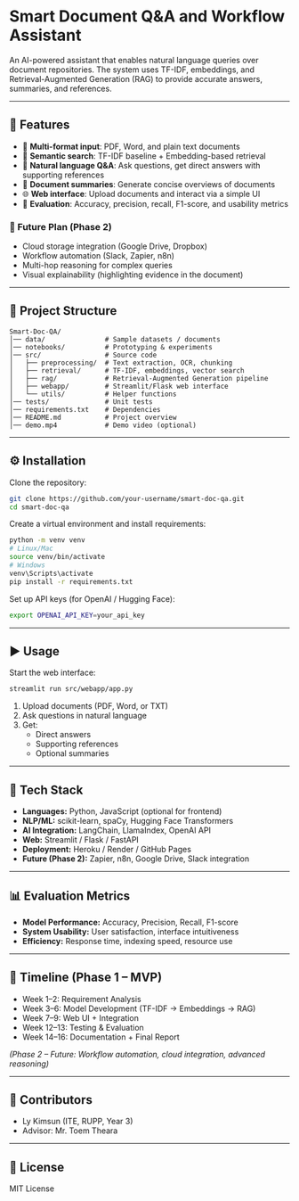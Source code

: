 # Smart Document Q&A and Workflow Assistant

An AI-powered assistant that enables natural language queries over document repositories. The system uses TF-IDF, embeddings, and Retrieval-Augmented Generation (RAG) to provide accurate answers, summaries, and references.

---

## 🚀 Features

- 📄 **Multi-format input**: PDF, Word, and plain text documents  
- 🔎 **Semantic search**: TF-IDF baseline + Embedding-based retrieval  
- 💬 **Natural language Q&A**: Ask questions, get direct answers with supporting references  
- 📑 **Document summaries**: Generate concise overviews of documents  
- 🌐 **Web interface**: Upload documents and interact via a simple UI  
- 🧪 **Evaluation**: Accuracy, precision, recall, F1-score, and usability metrics  

### 🔮 Future Plan (Phase 2)

- Cloud storage integration (Google Drive, Dropbox)  
- Workflow automation (Slack, Zapier, n8n)  
- Multi-hop reasoning for complex queries  
- Visual explainability (highlighting evidence in the document)  

---

## 📂 Project Structure

```
Smart-Doc-QA/
│── data/               # Sample datasets / documents
│── notebooks/          # Prototyping & experiments
│── src/                # Source code
│   ├── preprocessing/  # Text extraction, OCR, chunking
│   ├── retrieval/      # TF-IDF, embeddings, vector search
│   ├── rag/            # Retrieval-Augmented Generation pipeline
│   ├── webapp/         # Streamlit/Flask web interface
│   └── utils/          # Helper functions
│── tests/              # Unit tests
│── requirements.txt    # Dependencies
│── README.md           # Project overview
│── demo.mp4            # Demo video (optional)
```

---

## ⚙️ Installation

Clone the repository:

```bash
git clone https://github.com/your-username/smart-doc-qa.git
cd smart-doc-qa
```

Create a virtual environment and install requirements:

```bash
python -m venv venv
# Linux/Mac
source venv/bin/activate
# Windows
venv\Scripts\activate
pip install -r requirements.txt
```

Set up API keys (for OpenAI / Hugging Face):

```bash
export OPENAI_API_KEY=your_api_key
```

---

## ▶️ Usage

Start the web interface:

```bash
streamlit run src/webapp/app.py
```

1. Upload documents (PDF, Word, or TXT)  
2. Ask questions in natural language  
3. Get:  
   - Direct answers  
   - Supporting references  
   - Optional summaries  

---

## 🧰 Tech Stack

- **Languages:** Python, JavaScript (optional for frontend)  
- **NLP/ML:** scikit-learn, spaCy, Hugging Face Transformers  
- **AI Integration:** LangChain, LlamaIndex, OpenAI API  
- **Web:** Streamlit / Flask / FastAPI  
- **Deployment:** Heroku / Render / GitHub Pages  
- **Future (Phase 2):** Zapier, n8n, Google Drive, Slack integration  

---

## 📊 Evaluation Metrics

- **Model Performance:** Accuracy, Precision, Recall, F1-score  
- **System Usability:** User satisfaction, interface intuitiveness  
- **Efficiency:** Response time, indexing speed, resource use  

---

## 📅 Timeline (Phase 1 – MVP)

- Week 1–2: Requirement Analysis  
- Week 3–6: Model Development (TF-IDF → Embeddings → RAG)  
- Week 7–9: Web UI + Integration  
- Week 12–13: Testing & Evaluation  
- Week 14–16: Documentation + Final Report  

*(Phase 2 – Future: Workflow automation, cloud integration, advanced reasoning)*

---

## 🙌 Contributors

- Ly Kimsun (ITE, RUPP, Year 3)  
- Advisor: Mr. Toem Theara  

---

## 📜 License

MIT License 
